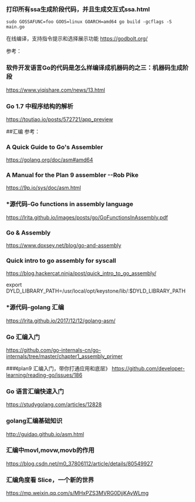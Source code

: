 ### 打印所有ssa生成阶段代码，并且生成交互式ssa.html
`sudo GOSSAFUNC=foo GOOS=linux GOARCH=amd64 go build -gcflags -S main.go` 

在线编译，支持指令提示和选择展示功能
https://godbolt.org/

参考：
### 软件开发语言Go的代码是怎么样编译成机器码的之三：机器码生成阶段
https://www.yiqishare.com/news/13.html

### Go 1.7 中程序结构的解析
https://toutiao.io/posts/572721/app_preview

##汇编
参考：

### A Quick Guide to Go's Assembler
https://golang.org/doc/asm#amd64

### A Manual for the Plan 9 assembler --Rob Pike
https://9p.io/sys/doc/asm.html

### *源代码-Go functions in assembly language
https://lrita.github.io/images/posts/go/GoFunctionsInAssembly.pdf

### Go & Assembly
https://www.doxsey.net/blog/go-and-assembly

### Quick intro to go assembly for syscall
https://blog.hackercat.ninja/post/quick_intro_to_go_assembly/


export DYLD_LIBRARY_PATH=/usr/local/opt/keystone/lib/:$DYLD_LIBRARY_PATH

### *源代码-golang 汇编
https://lrita.github.io/2017/12/12/golang-asm/

### Go 汇编入门
https://github.com/go-internals-cn/go-internals/tree/master/chapter1_assembly_primer

###《plan9 汇编入门，带你打通应用和底层》
https://github.com/developer-learning/reading-go/issues/186

### Go 语言汇编快速入门
https://studygolang.com/articles/12828

### golang汇编基础知识
http://guidao.github.io/asm.html




### 汇编中movl,movw,movb的作用
https://blog.csdn.net/m0_37806112/article/details/80549927

### 汇编角度看 Slice，一个新的世界
https://mp.weixin.qq.com/s/MHxPZS3MVRG0DjjKAyWLmg

